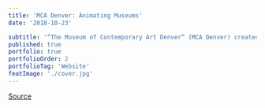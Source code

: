 ```yaml
---
title: 'MCA Denver: Animating Museums'
date: '2018-10-23'

subtitle: '“The Museum of Contemporary Art Denver” (MCA Denver) created “Animating Museums” to further cultivate the creativity of already creative people working in art museums. Fourteen fellows from art museums across the United States have been selected for the two-year program, which includes residency workshops in Denver, ongoing mentorship, and a group project.'
published: true
portfolio: true
portfolioOrder: 2
portfolioTag: 'Website'
featImage: './cover.jpg'
---
```


[Source](http://animatingmuseums.org/)
